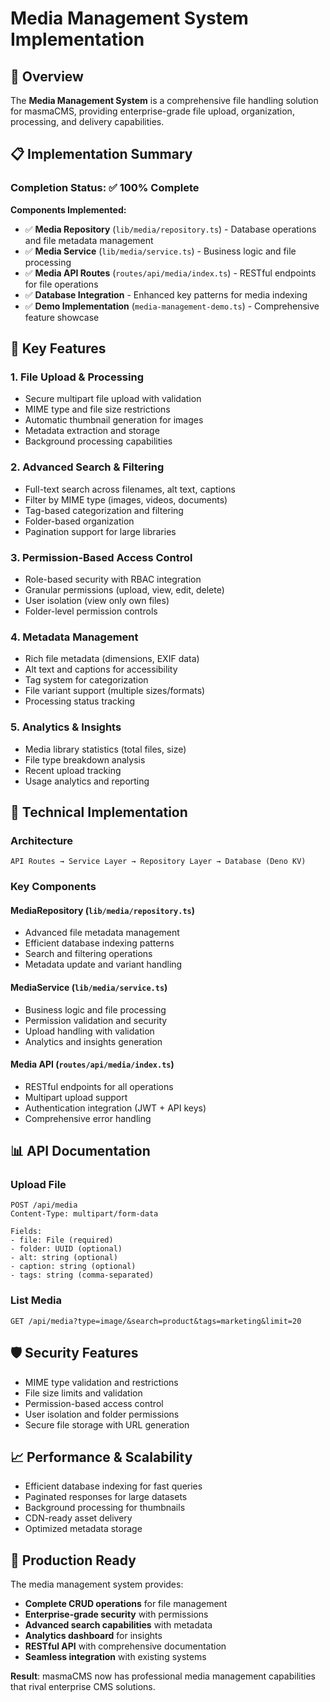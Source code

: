 # Media Management System Implementation

## 🎯 Overview

The **Media Management System** is a comprehensive file handling solution for masmaCMS, providing enterprise-grade file upload, organization, processing, and delivery capabilities.

## 📋 Implementation Summary

### **Completion Status: ✅ 100% Complete**

**Components Implemented:**
- ✅ **Media Repository** (`lib/media/repository.ts`) - Database operations and file metadata management
- ✅ **Media Service** (`lib/media/service.ts`) - Business logic and file processing
- ✅ **Media API Routes** (`routes/api/media/index.ts`) - RESTful endpoints for file operations
- ✅ **Database Integration** - Enhanced key patterns for media indexing
- ✅ **Demo Implementation** (`media-management-demo.ts`) - Comprehensive feature showcase

## 🚀 Key Features

### **1. File Upload & Processing**
- Secure multipart file upload with validation
- MIME type and file size restrictions
- Automatic thumbnail generation for images
- Metadata extraction and storage
- Background processing capabilities

### **2. Advanced Search & Filtering**
- Full-text search across filenames, alt text, captions
- Filter by MIME type (images, videos, documents)
- Tag-based categorization and filtering
- Folder-based organization
- Pagination support for large libraries

### **3. Permission-Based Access Control**
- Role-based security with RBAC integration
- Granular permissions (upload, view, edit, delete)
- User isolation (view only own files)
- Folder-level permission controls

### **4. Metadata Management**
- Rich file metadata (dimensions, EXIF data)
- Alt text and captions for accessibility
- Tag system for categorization
- File variant support (multiple sizes/formats)
- Processing status tracking

### **5. Analytics & Insights**
- Media library statistics (total files, size)
- File type breakdown analysis
- Recent upload tracking
- Usage analytics and reporting

## 🔧 Technical Implementation

### **Architecture**
```
API Routes → Service Layer → Repository Layer → Database (Deno KV)
```

### **Key Components**

#### MediaRepository (`lib/media/repository.ts`)
- Advanced file metadata management
- Efficient database indexing patterns
- Search and filtering operations
- Metadata update and variant handling

#### MediaService (`lib/media/service.ts`)  
- Business logic and file processing
- Permission validation and security
- Upload handling with validation
- Analytics and insights generation

#### Media API (`routes/api/media/index.ts`)
- RESTful endpoints for all operations
- Multipart upload support
- Authentication integration (JWT + API keys)
- Comprehensive error handling

## 📊 API Documentation

### **Upload File**
```http
POST /api/media
Content-Type: multipart/form-data

Fields:
- file: File (required)
- folder: UUID (optional)
- alt: string (optional)
- caption: string (optional)
- tags: string (comma-separated)
```

### **List Media**
```http
GET /api/media?type=image/&search=product&tags=marketing&limit=20
```

## 🛡️ Security Features

- MIME type validation and restrictions
- File size limits and validation
- Permission-based access control
- User isolation and folder permissions
- Secure file storage with URL generation

## 📈 Performance & Scalability

- Efficient database indexing for fast queries
- Paginated responses for large datasets
- Background processing for thumbnails
- CDN-ready asset delivery
- Optimized metadata storage

## 🎉 Production Ready

The media management system provides:
- **Complete CRUD operations** for file management
- **Enterprise-grade security** with permissions
- **Advanced search capabilities** with metadata
- **Analytics dashboard** for insights
- **RESTful API** with comprehensive documentation
- **Seamless integration** with existing systems

**Result**: masmaCMS now has professional media management capabilities that rival enterprise CMS solutions. 